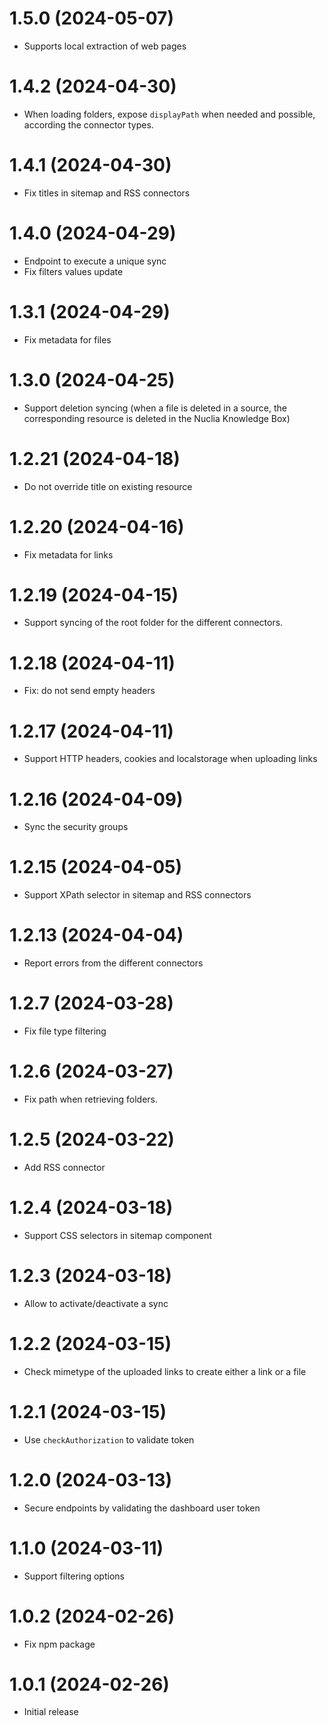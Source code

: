 # 1.5.0 (2024-05-07)

- Supports local extraction of web pages

# 1.4.2 (2024-04-30)

- When loading folders, expose `displayPath` when needed and possible, according the connector types.

# 1.4.1 (2024-04-30)

- Fix titles in sitemap and RSS connectors

# 1.4.0 (2024-04-29)

- Endpoint to execute a unique sync
- Fix filters values update

# 1.3.1 (2024-04-29)

- Fix metadata for files

# 1.3.0 (2024-04-25)

- Support deletion syncing (when a file is deleted in a source, the corresponding resource is deleted in the Nuclia Knowledge Box)

# 1.2.21 (2024-04-18)

- Do not override title on existing resource

# 1.2.20 (2024-04-16)

- Fix metadata for links

# 1.2.19 (2024-04-15)

- Support syncing of the root folder for the different connectors.

# 1.2.18 (2024-04-11)

- Fix: do not send empty headers

# 1.2.17 (2024-04-11)

- Support HTTP headers, cookies and localstorage when uploading links

# 1.2.16 (2024-04-09)

- Sync the security groups

# 1.2.15 (2024-04-05)

- Support XPath selector in sitemap and RSS connectors

# 1.2.13 (2024-04-04)

- Report errors from the different connectors

# 1.2.7 (2024-03-28)

- Fix file type filtering

# 1.2.6 (2024-03-27)

- Fix path when retrieving folders.

# 1.2.5 (2024-03-22)

- Add RSS connector

# 1.2.4 (2024-03-18)

- Support CSS selectors in sitemap component

# 1.2.3 (2024-03-18)

- Allow to activate/deactivate a sync

# 1.2.2 (2024-03-15)

- Check mimetype of the uploaded links to create either a link or a file

# 1.2.1 (2024-03-15)

- Use `checkAuthorization` to validate token

# 1.2.0 (2024-03-13)

- Secure endpoints by validating the dashboard user token

# 1.1.0 (2024-03-11)

- Support filtering options

# 1.0.2 (2024-02-26)

- Fix npm package

# 1.0.1 (2024-02-26)

- Initial release
